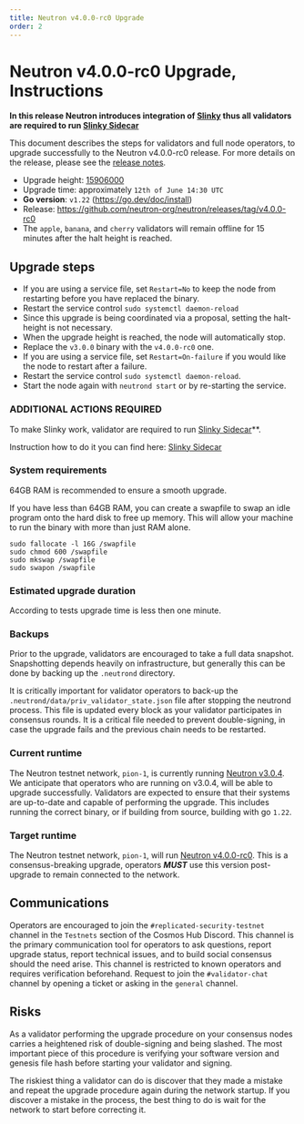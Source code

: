```yaml
---
title: Neutron v4.0.0-rc0 Upgrade
order: 2
---
```

<!-- markdown-link-check-disable -->

# Neutron v4.0.0-rc0 Upgrade, Instructions

**In this release Neutron introduces integration of [Slinky](https://docs.skip.money/slinky/overview) thus all validators are required to run [Slinky Sidecar](https://docs.skip.money/slinky/integrations/neutron/)**

This document describes the steps for validators and full node operators, to upgrade successfully to the Neutron v4.0.0-rc0 release. For more details on the release, please see the [release notes](https://github.com/neutron-org/neutron/releases/tag/v4.0.0-rc0).

* Upgrade height: [15906000](https://www.mintscan.io/neutron-testnet/block/15906000)
* Upgrade time: approximately `12th of June 14:30 UTC`
* **Go version**: `v1.22` (https://go.dev/doc/install)
* Release: https://github.com/neutron-org/neutron/releases/tag/v4.0.0-rc0
* The `apple`, `banana`, and `cherry` validators will remain offline for 15 minutes after the halt height is reached.

## Upgrade steps

* If you are using a service file, set `Restart=No` to keep the node from restarting before you have replaced the binary.
* Restart the service control `sudo systemctl daemon-reload`
* Since this upgrade is being coordinated via a proposal, setting the halt-height is not necessary.
* When the upgrade height is reached, the node will automatically stop.
* Replace the `v3.0.0` binary with the `v4.0.0-rc0` one.
* If you are using a service file, set `Restart=On-failure` if you would like the node to restart after a failure.
* Restart the service control `sudo systemctl daemon-reload`.
* Start the node again with `neutrond start` or by re-starting the service.

### ADDITIONAL ACTIONS REQUIRED

To make Slinky work, validator are required to run [Slinky Sidecar](https://docs.skip.money/slinky/integrations/neutron/)**.

Instruction how to do it you can find here:
[Slinky Sidecar](https://docs.skip.money/slinky/integrations/neutron/)

### System requirements

64GB RAM is recommended to ensure a smooth upgrade.

If you have less than 64GB RAM, you can create a swapfile to swap an idle program onto the hard disk to free up memory. This will allow your machine to run the binary with more than just RAM alone.

```shell
sudo fallocate -l 16G /swapfile
sudo chmod 600 /swapfile
sudo mkswap /swapfile
sudo swapon /swapfile
```

### Estimated upgrade duration

According to tests upgrade time is less then one minute.

### Backups

Prior to the upgrade, validators are encouraged to take a full data snapshot. Snapshotting depends heavily on infrastructure, but generally this can be done by backing up the `.neutrond` directory.

It is critically important for validator operators to back-up the `.neutrond/data/priv_validator_state.json` file after stopping the neutrond process. This file is updated every block as your validator participates in consensus rounds. It is a critical file needed to prevent double-signing, in case the upgrade fails and the previous chain needs to be restarted.

### Current runtime

The Neutron testnet network, `pion-1`, is currently running [Neutron v3.0.4](https://github.com/neutron-org/neutron/releases/tag/v3.0.4). We anticipate that operators who are running on v3.0.4, will be able to upgrade successfully. Validators are expected to ensure that their systems are up-to-date and capable of performing the upgrade. This includes running the correct binary, or if building from source, building with go `1.22`.

### Target runtime

The Neutron testnet network, `pion-1`, will run [Neutron v4.0.0-rc0](https://github.com/neutron-org/neutron/releases/tag/v4.0.0-rc0). This is a consensus-breaking upgrade, operators _**MUST**_ use this version post-upgrade to remain connected to the network.

## Communications

Operators are encouraged to join the `#replicated-security-testnet` channel in the `Testnets` section of the Cosmos Hub Discord. This channel is the primary communication tool for operators to ask questions, report upgrade status, report technical issues, and to build social consensus should the need arise. This channel is restricted to known operators and requires verification beforehand. Request to join the `#validator-chat` channel by opening a ticket or asking in the `general` channel.

## Risks

As a validator performing the upgrade procedure on your consensus nodes carries a heightened risk of double-signing and being slashed. The most important piece of this procedure is verifying your software version and genesis file hash before starting your validator and signing.

The riskiest thing a validator can do is discover that they made a mistake and repeat the upgrade procedure again during the network startup. If you discover a mistake in the process, the best thing to do is wait for the network to start before correcting it.

<!-- markdown-link-check-enable -->
